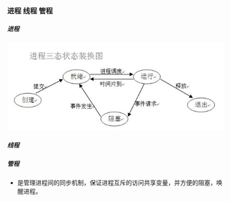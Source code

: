 ### 进程 线程 管程

##### 进程

![](assets/a.png)

##### 线程

##### 管程

* 是管理进程间的同步机制，保证进程互斥的访问共享变量，并方便的阻塞，唤醒进程。

